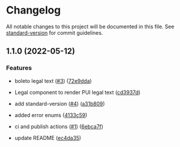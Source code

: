 # Changelog

All notable changes to this project will be documented in this file. See [standard-version](https://github.com/conventional-changelog/standard-version) for commit guidelines.

## 1.1.0 (2022-05-12)


### Features

* boleto legal text ([#3](https://github.com/paypal/paypal-legal-components/issues/3)) ([72e9dda](https://github.com/paypal/paypal-legal-components/commit/72e9dda85b0e876d265ede89bf10abf9ce46ee08))
* Legal component to render PUI legal text ([cd3937d](https://github.com/paypal/paypal-legal-components/commit/cd3937d573a3143c98d481ed1cb42d379f0885de))


* add standard-version ([#4](https://github.com/paypal/paypal-legal-components/issues/4)) ([a31b809](https://github.com/paypal/paypal-legal-components/commit/a31b80902e8b5f1b0685351cb782f109fec07dbd))
* added error enums ([4133c59](https://github.com/paypal/paypal-legal-components/commit/4133c592fede87ae9316b6508a40cf2c52e524fe))
* ci and publish actions ([#1](https://github.com/paypal/paypal-legal-components/issues/1)) ([6ebca7f](https://github.com/paypal/paypal-legal-components/commit/6ebca7f212980b1118767d7f2d66b2d62afc8d3a))
* update README ([ec4da35](https://github.com/paypal/paypal-legal-components/commit/ec4da3533f9afd0005e2b4f3acf1c20725893b60))
